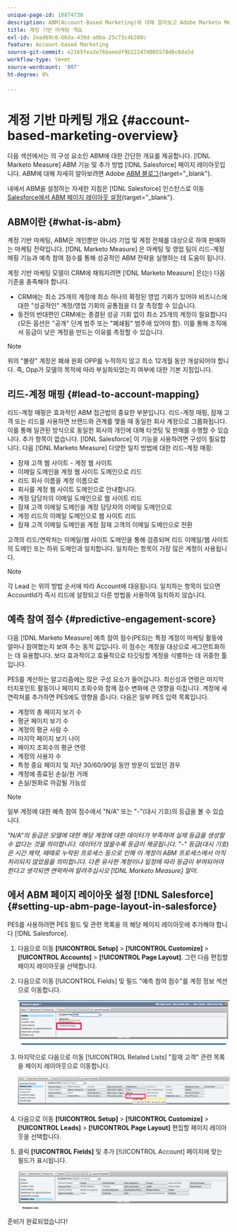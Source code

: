 ```yaml
---
unique-page-id: 18874730
description: ABM(Account-Based Marketing)에 대해 알아보고 Adobe Marketo Measure이 마케팅 및 영업 팀이 성공적인 ABM 전략을 실행하는 데 어떻게 도움이 되는지에 대해 알아봅니다.
title: 계정 기반 마케팅 개요
exl-id: 2ead69c0-66da-439d-a0ba-25c73c4b308c
feature: Account-based Marketing
source-git-commit: e2165fea3e76baeedf9b22247d005578d6c6da5d
workflow-type: tm+mt
source-wordcount: '807'
ht-degree: 0%

---
```


# 계정 기반 마케팅 개요 {#account-based-marketing-overview}

다음 섹션에서는 의 구성 요소인 ABM에 대한 간단한 개요를 제공합니다. [!DNL Marketo Measure] ABM 기능 및 추가 방법 [!DNL Salesforce] 페이지 레이아웃입니다. ABM에 대해 자세히 알아보려면 Adobe [ABM 블로그](https://business.adobe.com/blog/basics/account-based-marketing){target="_blank"}.

내에서 ABM을 설정하는 자세한 지침은 [!DNL Salesforce] 인스턴스로 이동 [Salesforce에서 ABM 페이지 레이아웃 설정](/help/advanced-marketo-measure-features/account-based-marketing/account-based-marketing-overview.md#setting-up-abm-page-layout-in-salesforce){target="_blank"}.

## ABM이란 {#what-is-abm}

계정 기반 마케팅, ABM은 개인뿐만 아니라 기업 및 계정 전체를 대상으로 하여 판매하는 마케팅 전략입니다. [!DNL Marketo Measure] 은 마케팅 및 영업 팀이 리드-계정 매핑 기능과 예측 참여 점수를 통해 성공적인 ABM 전략을 실행하는 데 도움이 됩니다.

계정 기반 마케팅 모델이 CRM에 채워지려면 [!DNL Marketo Measure] 은(는) 다음 기준을 충족해야 합니다.

* CRM에는 최소 25개의 계정에 최소 하나의 확정된 영업 기회가 있어야 비즈니스에 대한 &quot;성공적인&quot; 계정/영업 기회의 공통점을 더 잘 측정할 수 있습니다.
* 동전의 반대편인 CRM에는 종결된 성공 기회 없이 최소 25개의 계정이 필요합니다(모든 옵션은 &quot;공개&quot; 단계 범주 또는 &quot;폐쇄됨&quot; 범주에 있어야 함). 이를 통해 조직에서 등급이 낮은 계정을 만드는 이유를 측정할 수 있습니다.

>[!NOTE]
>
>위의 &quot;불량&quot; 계정은 폐쇄 원화 OPP를 누적하지 않고 최소 12개월 동안 개설되어야 합니다. 즉, Opp가 모델의 목적에 따라 부실화되었는지 여부에 대한 기본 지침입니다.

## 리드-계정 매핑 {#lead-to-account-mapping}

리드-계정 매핑은 효과적인 ABM 접근법의 중요한 부분입니다. 리드-계정 매핑, 잠재 고객 또는 리드를 사용하면 브랜드와 관계를 맺을 때 동일한 회사 계정으로 그룹화됩니다. 이를 통해 일관된 방식으로 동일한 회사의 개인에 대해 타겟팅 및 판매를 수행할 수 있습니다. 추가 항목이 없습니다. [!DNL Salesforce] 이 기능을 사용하려면 구성이 필요합니다. 다음 [!DNL Marketo Measure] 다양한 일치 방법에 대한 리드-계정 매핑:

* 잠재 고객 웹 사이트 - 계정 웹 사이트
* 이메일 도메인을 계정 웹 사이트 도메인으로 리드
* 리드 회사 이름을 계정 이름으로
* 회사를 계정 웹 사이트 도메인으로 안내합니다.
* 계정 담당자의 이메일 도메인으로 웹 사이트 리드
* 잠재 고객 이메일 도메인을 계정 담당자의 이메일 도메인으로
* 계정 리드의 이메일 도메인으로 웹 사이트 리드
* 잠재 고객 이메일 도메인을 계정 잠재 고객의 이메일 도메인으로 전환

고객의 리드/연락처는 이메일/웹 사이트 도메인을 통해 검증되며 리드 이메일/웹 사이트의 도메인 또는 하위 도메인과 일치합니다. 일치하는 항목이 가장 많은 계정이 사용됩니다.

>[!NOTE]
>
>각 Lead 는 위의 방법 순서에 따라 Account에 대응됩니다. 일치하는 항목이 있으면 AccountId가 즉시 리드에 설정되고 다른 방법을 사용하여 일치하지 않습니다.

## 예측 참여 점수 {#predictive-engagement-score}

다음 [!DNL Marketo Measure] 예측 참여 점수(PES)는 특정 계정이 마케팅 활동에 얼마나 참여했는지 보여 주는 동적 값입니다. 이 점수는 계정을 대상으로 세그먼트화하는 데 유용합니다. 보다 효과적이고 효율적으로 타깃팅할 계정을 식별하는 데 귀중한 툴입니다.

PES를 계산하는 알고리즘에는 많은 구성 요소가 들어갑니다. 최신성과 연령은 마지막 터치포인트 활동이나 페이지 조회수와 함께 점수 변화에 큰 영향을 미칩니다. 계정에 새 연락처를 추가하면 PES에도 영향을 줍니다. 다음은 일부 PES 입력 목록입니다.

* 계정의 총 페이지 보기 수
* 평균 페이지 보기 수
* 계정의 평균 사람 수
* 마지막 페이지 보기 나이
* 페이지 조회수의 평균 연령
* 계정의 사용자 수
* 특정 중요 페이지 및 지난 30/60/90일 동안 방문이 있었던 경우
* 계정에 종료된 손실/원 거래
* 손실/원화로 마감될 가능성

>[!NOTE]
>
>일부 계정에 대한 예측 참여 점수에서 &quot;N/A&quot; 또는 &quot;-&quot;(대시 기호)의 등급을 볼 수 있습니다.

_&quot;N/A&quot;의 등급은 모델에 대한 해당 계정에 대한 데이터가 부족하여 실제 등급을 생성할 수 없다는 것을 의미합니다. 데이터가 많을수록 등급이 제공됩니다._
_&quot;-&quot; 등급(대시 기호)은 시간 제약, 때때로 누락된 프로세스 등으로 인해 이 계정이 ABM 프로세스에서 아직 처리되지 않았음을 의미합니다. 다른 유사한 계정이나 일정에 따라 등급이 부여되어야 한다고 생각되면 연락하여 알려주십시오 [!DNL Marketo Measure] 알아._

## 에서 ABM 페이지 레이아웃 설정 [!DNL Salesforce] {#setting-up-abm-page-layout-in-salesforce}

PES를 사용하려면 PES 필드 및 관련 목록을 의 해당 페이지 레이아웃에 추가해야 합니다 [!DNL Salesforce].

1. 다음으로 이동 **[!UICONTROL Setup]** > **[!UICONTROL Customize]** > **[!UICONTROL Accounts]** > **[!UICONTROL Page Layout]**. 그런 다음 편집할 페이지 레이아웃을 선택합니다.
1. 다음으로 이동 [!UICONTROL Fields] 및 필드 &quot;예측 참여 점수&quot;를 계정 정보 섹션으로 이동합니다.

   ![](assets/1.png)

1. 마지막으로 다음으로 이동 [!UICONTROL Related Lists] &quot;잠재 고객&quot; 관련 목록을 페이지 레이아웃으로 이동합니다.

   ![](assets/2.png)

1. 다음으로 이동 **[!UICONTROL Setup]** > **[!UICONTROL Customize]** > **[!UICONTROL Leads]** > **[!UICONTROL Page Layout]** 편집할 페이지 레이아웃을 선택합니다.
1. 클릭 **[!UICONTROL Fields]** 및 추가 [!UICONTROL Account] 페이지에 맞는 필드가 표시됩니다.

   ![](assets/3.png)

준비가 완료되었습니다!

